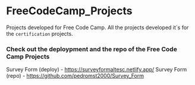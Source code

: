 # FreeCodeCamp_Projects
Projects developed for Free Code Camp.
All the projects developed it´s for the `certification` projects.

### Check out the deploypment and the repo of the Free Code Camp Projects

Survey Form (deploy) - https://surveyformaltesc.netlify.app/
Survey Form (repo) - https://github.com/pedromst2000/Survey_Form
